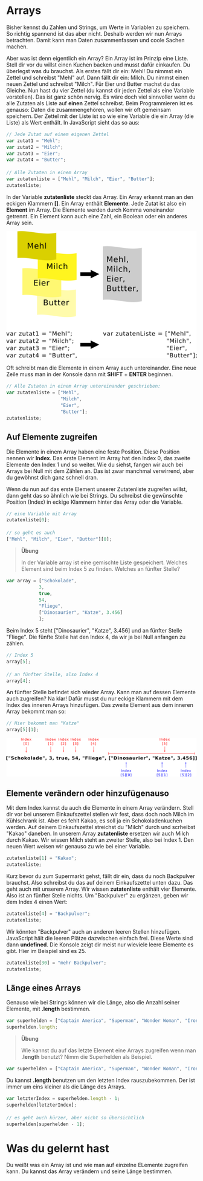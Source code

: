 # Arrays

Bisher kennst du Zahlen und Strings, um Werte in Variablen zu speichern. So richtig spannend ist das aber nicht. Deshalb werden wir nun Arrays betrachten. Damit kann man Daten zusammenfassen und coole Sachen machen.

Aber was ist denn eigentlich ein Array? Ein Array ist im Prinzip eine Liste.
Stell dir vor du willst einen Kuchen backen und musst dafür einkaufen. Du überlegst was du brauchst. Als erstes fällt dir ein: Mehl! Du nimmst ein Zettel und schreibst "Mehl" auf. Dann fällt dir ein: Milch. Du nimmst einen neuen Zettel und schreibst "Milch". Für Eier und Butter machst du das Gleiche. Nun hast du vier Zettel (du kannst dir jeden Zettel als eine Variable vorstellen). Das ist ganz schön nervig. Es wäre doch viel sinnvoller wenn du alle Zutaten als Liste auf **einen** Zettel schreibst. Beim Programmieren ist es genauso: Daten die zusammengehören, wollen wir oft gemeinsam speichern. Der Zettel mit der Liste ist so wie eine Variable die ein Array (die Liste) als Wert enthält. In JavaScript sieht das so aus:

```javascript
// Jede Zutat auf einem eigenen Zettel
var zutat1 = "Mehl";
var zutat2 = "Milch";
var zutat3 = "Eier";
var zutat4 = "Butter";

// Alle Zutaten in einem Array
var zutatenliste = ["Mehl", "Milch", "Eier", "Butter"];
zutatenliste;
```

In der Variable __zutatenliste__ steckt das Array. Ein Array erkennt man an den eckigen Klammern **[]**. Ein Array enthält **Elemente**. Jede Zutat ist also ein **Element** im Array. Die Elemente werden durch Komma voneinander getrennt. Ein Element kann auch eine Zahl, ein Boolean oder ein anderes Array sein.

![](01_05-arrays-create.png)


Oft schreibt man die Elemente in einem Array auch untereinander. Eine neue Zeile muss man in der Konsole dann mit **SHIFT** + **ENTER** beginnen.

```javascript
// Alle Zutaten in einem Array untereinander geschrieben:
var zutatenliste = ["Mehl",
                    "Milch",
                    "Eier",
                    "Butter"];
zutatenliste;
```

## Auf Elemente zugreifen

Die Elemente in einem Array haben eine feste Position. Diese Position nennen wir **Index**. Das erste Element im Array hat den Index 0, das zweite Elemente den Index 1 und so weiter. Wie du siehst, fangen wir auch bei Arrays bei Null mit dem Zählen an. Das ist zwar manchmal verwirrend, aber du gewöhnst dich ganz schnell dran.

Wenn du nun auf das erste Element unserer Zutatenliste zugreifen willst, dann geht das so ähnlich wie bei Strings. Du schreibst die gewünschte Position (Index) in eckige Klammern hinter das Array oder die Variable.

```javascript
// eine Variable mit Array
zutatenliste[0];

// so geht es auch
["Mehl", "Milch", "Eier", "Butter"][0];
```

> **Übung**
>
> In der Variable array ist eine gemischte Liste gespeichert. Welches Element sind beim Index 5 zu finden. Welches an fünfter Stelle?

```javascript
var array = ["Schokolade",
            3,
            true,
            54,
            "Fliege",
            ["Dinosaurier", "Katze", 3.456]
            ];
```

Beim Index 5 steht ["Dinosaurier", "Katze", 3.456] und an fünfter Stelle "Fliege". Die fünfte Stelle hat den Index 4, da wir ja bei Null anfangen zu zählen.

```javascript
// Index 5
array[5];

// an fünfter Stelle, also Index 4
array[4];
```

An fünfter Stelle befindet sich wieder Array. Kann man auf dessen Elemente auch zugreifen? Na klar! Dafür musst du nur eckige Klammern mit dem Index des inneren Arrays hinzufügen. Das zweite Element aus dem inneren Array bekommt man so:

```javascript
// Hier bekommt man "Katze"
array[5][1];
```

![](01_05-arrays-index.png)

## Elemente verändern oder hinzufügenauso

Mit dem Index kannst du auch die Elemente in einem Array verändern. Stell dir vor bei unserem Einkaufszettel stellen wir fest, dass doch noch Milch im Kühlschrank ist. Aber es fehlt Kakao, es soll ja ein Schokoladenkuchen werden. Auf deinem Einkaufszettel streichst du "Milch" durch und scrheibst "Kakao" daneben. In unserem Array __zutatenliste__ ersetzen wir auch Milch durch Kakao. Wir wissen Milch steht an zweiter Stelle, also bei Index 1. Den neuen Wert weisen wir genauso zu wie bei einer Variable.

```javascript
zutatenliste[1] = "Kakao";
zutatenliste;
```

Kurz bevor du zum Supermarkt gehst, fällt dir ein, dass du noch Backpulver brauchst. Also schreibst du das auf deinem Einkaufszettel unten dazu. Das geht auch mit unserem Array. Wir wissen __zutatenliste__ enthält vier Elemente. Also ist an fünfter Stelle nichts. Um "Backpulver" zu ergänzen, geben wir dem Index 4 einen Wert:

```javascript
zutatenliste[4] = "Backpulver";
zutatenliste;
```

Wir könnten "Backpulver" auch an anderen leeren Stellen hinzufügen. JavaScript hält die leeren Plätze dazwischen einfach frei. Diese Werte sind dann **undefined**. Die Konsole zeigt dir meist nur wieviele leere Elemente es gibt. Hier im Beispiel sind es 25.

```javascript
zutatenliste[30] = "mehr Backpulver";
zutatenliste;
```

## Länge eines Arrays

Genauso wie bei Strings können wir die Länge, also die Anzahl seiner Elemente, mit **.length** bestimmen.

```javascript
var superhelden = ["Captain America", "Superman", "Wonder Woman", "Iron Man"];
superhelden.length;
```

> **Übung**
>
> Wie kannst du auf das letzte Element eine Arrays zugreifen wenn man **.length** benutzt? Nimm die Superhelden als Beispiel.

```javascript
var superhelden = ["Captain America", "Superman", "Wonder Woman", "Iron Man"];
```

Du kannst **.length** benutzen um den letzten Index rauszubekommen. Der ist immer um eins kleiner als die Länge des Arrays.

```javascript
var letzterIndex = superhelden.length - 1;
superhelden[letzterIndex];

// es geht auch kürzer, aber nicht so übersichtlich
superhelden[superhelden - 1];
```

# Was du gelernt hast

Du weißt was ein Array ist und wie man auf einzelne ELemente zugreifen kann. Du kannst das Array verändern und seine Länge bestimmen.
